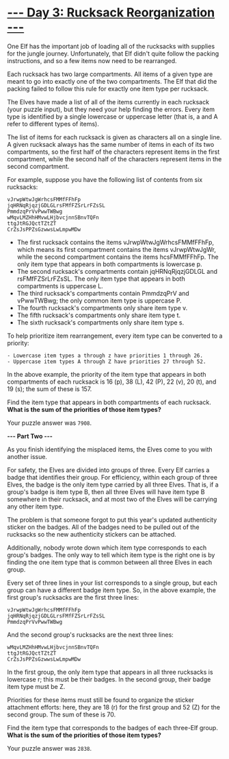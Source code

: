 
# [--- Day 3: Rucksack Reorganization ---](http://adventofcode.com/2022/day/3)


One Elf has the important job of loading all of the rucksacks with supplies for the jungle journey. Unfortunately, that Elf didn't quite follow the packing instructions, and so a few items now need to be rearranged.

Each rucksack has two large compartments. All items of a given type are meant to go into exactly one of the two compartments. The Elf that did the packing failed to follow this rule for exactly one item type per rucksack.

The Elves have made a list of all of the items currently in each rucksack (your puzzle input), but they need your help finding the errors. Every item type is identified by a single lowercase or uppercase letter (that is, a and A refer to different types of items).

The list of items for each rucksack is given as characters all on a single line. A given rucksack always has the same number of items in each of its two compartments, so the first half of the characters represent items in the first compartment, while the second half of the characters represent items in the second compartment.

For example, suppose you have the following list of contents from six rucksacks:
```
vJrwpWtwJgWrhcsFMMfFFhFp
jqHRNqRjqzjGDLGLrsFMfFZSrLrFZsSL
PmmdzqPrVvPwwTWBwg
wMqvLMZHhHMvwLHjbvcjnnSBnvTQFn
ttgJtRGJQctTZtZT
CrZsJsPPZsGzwwsLwLmpwMDw
```
   - The first rucksack contains the items vJrwpWtwJgWrhcsFMMfFFhFp, which means its first compartment contains the items vJrwpWtwJgWr, while the second compartment contains the items hcsFMMfFFhFp. The only item type that appears in both compartments is lowercase p.
   - The second rucksack's compartments contain jqHRNqRjqzjGDLGL and rsFMfFZSrLrFZsSL. The only item type that appears in both compartments is uppercase L.
   - The third rucksack's compartments contain PmmdzqPrV and vPwwTWBwg; the only common item type is uppercase P.
   - The fourth rucksack's compartments only share item type v.
   - The fifth rucksack's compartments only share item type t.
   - The sixth rucksack's compartments only share item type s.

To help prioritize item rearrangement, every item type can be converted to a priority:

    - Lowercase item types a through z have priorities 1 through 26.
    - Uppercase item types A through Z have priorities 27 through 52.

In the above example, the priority of the item type that appears in both compartments of each rucksack is 16 (p), 38 (L), 42 (P), 22 (v), 20 (t), and 19 (s); the sum of these is 157.

Find the item type that appears in both compartments of each rucksack.  
**What is the sum of the priorities of those item types?**

Your puzzle answer was ``7908``.

**--- Part Two ---**

As you finish identifying the misplaced items, the Elves come to you with another issue.

For safety, the Elves are divided into groups of three. Every Elf carries a badge that identifies their group. For efficiency, within each group of three Elves, the badge is the only item type carried by all three Elves. That is, if a group's badge is item type B, then all three Elves will have item type B somewhere in their rucksack, and at most two of the Elves will be carrying any other item type.

The problem is that someone forgot to put this year's updated authenticity sticker on the badges. All of the badges need to be pulled out of the rucksacks so the new authenticity stickers can be attached.

Additionally, nobody wrote down which item type corresponds to each group's badges. The only way to tell which item type is the right one is by finding the one item type that is common between all three Elves in each group.

Every set of three lines in your list corresponds to a single group, but each group can have a different badge item type. So, in the above example, the first group's rucksacks are the first three lines:
```
vJrwpWtwJgWrhcsFMMfFFhFp
jqHRNqRjqzjGDLGLrsFMfFZSrLrFZsSL
PmmdzqPrVvPwwTWBwg
```
And the second group's rucksacks are the next three lines:
```
wMqvLMZHhHMvwLHjbvcjnnSBnvTQFn
ttgJtRGJQctTZtZT
CrZsJsPPZsGzwwsLwLmpwMDw
```
In the first group, the only item type that appears in all three rucksacks is lowercase r; this must be their badges. In the second group, their badge item type must be Z.

Priorities for these items must still be found to organize the sticker attachment efforts: here, they are 18 (r) for the first group and 52 (Z) for the second group. The sum of these is 70.

Find the item type that corresponds to the badges of each three-Elf group.   
**What is the sum of the priorities of those item types?**

Your puzzle answer was ``2838``.
